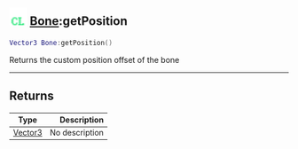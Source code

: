 ## <img src="../../.gitbook/assets/client.png" width="32" height="32" /> [Bone](../bone/README.md):getPosition

```lua
Vector3 Bone:getPosition()
```

Returns the custom position offset of the bone<br>

-----------------
## Returns

| Type   | Description |
| ------ | ----------: |
| [Vector3](../vector3/README.md) | No description |

